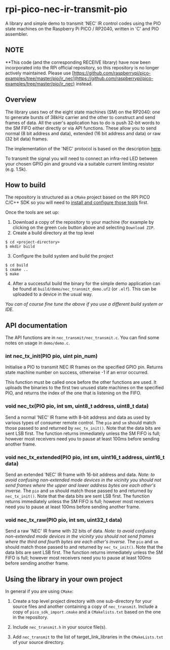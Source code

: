 # rpi-pico-nec-ir-transmit-pio
A library and simple demo to transmit 'NEC' IR control codes using the PIO state machines on the Raspberry Pi PICO / RP2040, written in 'C' and PIO assembler.

## NOTE
**This code (and the corresponding RECEIVE library) have now been incorporated into the RPi official repository, so this repository is no longer actively maintained. Please use [https://github.com/raspberrypi/pico-examples/tree/master/pio/ir_nec](https://github.com/raspberrypi/pico-examples/tree/master/pio/ir_nec) instead.

## Overview
The library uses two of the eight state machines (SM) on the RP2040: one to generate bursts of 38kHz carrier and the other to construct and send frames of data.
All the user's application has to do is push 32-bit words to the SM FIFO either directly or via API functions. These allow you to send normal (8 bit address and
data), extended (16 bit address and data) or raw (32 bit data) frames.

The implementation of the 'NEC' protocol is based on the description [here](https://techdocs.altium.com/display/FPGA/NEC+Infrared+Transmission+Protocol).

To transmit the signal you will need to connect an infra-red LED between your chosen GPIO pin and ground via a suitable current limiting resistor (e.g. 1.5k).

## How to build
The repository is structured as a `CMake` project based on the RPI PICO C/C++ SDK so you will need to 
[install and configure those tools](https://datasheets.raspberrypi.org/pico/getting-started-with-pico.pdf) first.

Once the tools are set up:

1. Download a copy of the repository to your machine (for example by clicking on the green `Code` button above and selecting `Download ZIP`.
2. Create a build directory at the top level

```
$ cd <project-directory>
$ mkdir build
```

3. Configure the build system and build the project

```
$ cd build
$ cmake ..
$ make
```

4. After a successful build the binary for the simple demo application can be found at `build/demo/nec_transmit_demo.uf2` (or `.elf`). This can be uploaded to
a device in the usual way.

_You can of course fine tune the above if you use a different build system or IDE._

## API documentation
The API functions are in `nec_transmit/nec_transmit.c`. You can find some notes on usage in `demo/demo.c`.

### int nec_tx_init(PIO pio, uint pin_num)
Initialise a PIO to transmit NEC IR frames on the specified GPIO pin.
Returns state machine number on success, otherwise -1 if an error occurred.

This function must be called once before the other functions are used. It uploads the binaries to the first two unused state machines on the specified PIO,
and returns the index of the one that is listening on the FIFO.

### void nec_tx(PIO pio, int sm, uint8_t address, uint8_t data)
Send a normal 'NEC' IR frame with 8-bit address and data as used by various types of consumer remote control.
The `pio` and `sm` should match those passed to and returned by `nec_tx_init()`.
Note that the data bits are sent LSB first.
The function returns immediately unless the SM FIFO is full; however most receivers need you to pause at least 100ms before sending another frame.

### void nec_tx_extended(PIO pio, int sm, uint16_t address, uint16_t data)
Send an extended 'NEC' IR frame with 16-bit address and data.
_Note: to avoid confusing non-extended mode devices in the vicinity you should not send frames where the upper and lower address bytes are each other's inverse._
The `pio` and `sm` should match those passed to and returned by `nec_tx_init()`.
Note that the data bits are sent LSB first.
The function returns immediately unless the SM FIFO is full; however most receivers need you to pause at least 100ms before sending another frame.

### void nec_tx_raw(PIO pio, int sm, uint32_t data)
Send a raw 'NEC' IR frame with 32 bits of data.
_Note: to avoid confusing non-extended mode devices in the vicinity you should not send frames where the third and fourth bytes are each other's inverse._
The `pio` and `sm` should match those passed to and returned by `nec_tx_init()`.
Note that the data bits are sent LSB first.
The function returns immediately unless the SM FIFO is full; however most receivers need you to pause at least 100ms before sending another frame.

## Using the library in your own project
In general if you are using `CMake`:

1. Create a top level project directory with one sub-directory for your source files and another containing a copy of `nec_transmit`. Include a copy of
 `pico_sdk_import.cmake` and a `CMakelists.txt` based on the one in the repository.

1. Include `nec_transmit.h` in your source file(s).

1. Add `nec_transmit` to the list of target_link_libraries in the `CMakeLists.txt` of your source directory.

